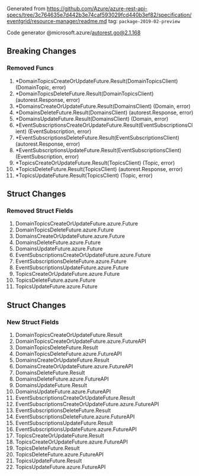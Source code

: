 Generated from https://github.com/Azure/azure-rest-api-specs/tree/3c764635e7d442b3e74caf593029fcd440b3ef82/specification/eventgrid/resource-manager/readme.md tag: `package-2019-02-preview`

Code generator @microsoft.azure/autorest.go@2.1.168

## Breaking Changes

### Removed Funcs

1. *DomainTopicsCreateOrUpdateFuture.Result(DomainTopicsClient) (DomainTopic, error)
1. *DomainTopicsDeleteFuture.Result(DomainTopicsClient) (autorest.Response, error)
1. *DomainsCreateOrUpdateFuture.Result(DomainsClient) (Domain, error)
1. *DomainsDeleteFuture.Result(DomainsClient) (autorest.Response, error)
1. *DomainsUpdateFuture.Result(DomainsClient) (Domain, error)
1. *EventSubscriptionsCreateOrUpdateFuture.Result(EventSubscriptionsClient) (EventSubscription, error)
1. *EventSubscriptionsDeleteFuture.Result(EventSubscriptionsClient) (autorest.Response, error)
1. *EventSubscriptionsUpdateFuture.Result(EventSubscriptionsClient) (EventSubscription, error)
1. *TopicsCreateOrUpdateFuture.Result(TopicsClient) (Topic, error)
1. *TopicsDeleteFuture.Result(TopicsClient) (autorest.Response, error)
1. *TopicsUpdateFuture.Result(TopicsClient) (Topic, error)

## Struct Changes

### Removed Struct Fields

1. DomainTopicsCreateOrUpdateFuture.azure.Future
1. DomainTopicsDeleteFuture.azure.Future
1. DomainsCreateOrUpdateFuture.azure.Future
1. DomainsDeleteFuture.azure.Future
1. DomainsUpdateFuture.azure.Future
1. EventSubscriptionsCreateOrUpdateFuture.azure.Future
1. EventSubscriptionsDeleteFuture.azure.Future
1. EventSubscriptionsUpdateFuture.azure.Future
1. TopicsCreateOrUpdateFuture.azure.Future
1. TopicsDeleteFuture.azure.Future
1. TopicsUpdateFuture.azure.Future

## Struct Changes

### New Struct Fields

1. DomainTopicsCreateOrUpdateFuture.Result
1. DomainTopicsCreateOrUpdateFuture.azure.FutureAPI
1. DomainTopicsDeleteFuture.Result
1. DomainTopicsDeleteFuture.azure.FutureAPI
1. DomainsCreateOrUpdateFuture.Result
1. DomainsCreateOrUpdateFuture.azure.FutureAPI
1. DomainsDeleteFuture.Result
1. DomainsDeleteFuture.azure.FutureAPI
1. DomainsUpdateFuture.Result
1. DomainsUpdateFuture.azure.FutureAPI
1. EventSubscriptionsCreateOrUpdateFuture.Result
1. EventSubscriptionsCreateOrUpdateFuture.azure.FutureAPI
1. EventSubscriptionsDeleteFuture.Result
1. EventSubscriptionsDeleteFuture.azure.FutureAPI
1. EventSubscriptionsUpdateFuture.Result
1. EventSubscriptionsUpdateFuture.azure.FutureAPI
1. TopicsCreateOrUpdateFuture.Result
1. TopicsCreateOrUpdateFuture.azure.FutureAPI
1. TopicsDeleteFuture.Result
1. TopicsDeleteFuture.azure.FutureAPI
1. TopicsUpdateFuture.Result
1. TopicsUpdateFuture.azure.FutureAPI
